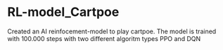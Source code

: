 # RL-model_Cartpoe
Created an AI reinfocement-model to play cartpoe. The model is trained with 100.000 steps with two different algoritm types PPO and DQN
